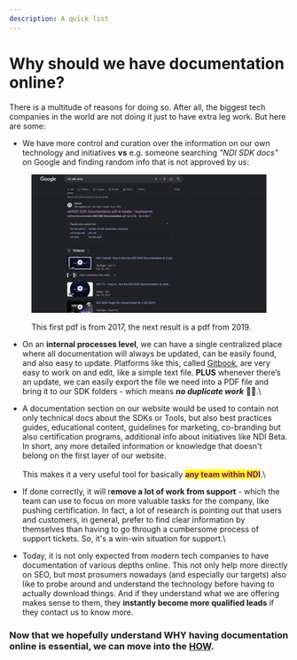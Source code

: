 ```yaml
---
description: A quick list
---
```


# Why should we have documentation online?

There is a multitude of reasons for doing so. After all, the biggest tech companies in the world are not doing it just to have extra leg work. But here are some:

* We have more control and curation over the information on our own technology and initiatives **vs** e.g. someone searching _"NDI SDK docs"_ on Google and finding random info that is not approved by us:&#x20;

<figure><img src=".gitbook/assets/image (1).png" alt=""><figcaption><p>This first pdf is from 2017, the next result is a pdf from 2019.</p></figcaption></figure>

* On an **internal processes level**, we can have a single centralized place where all documentation will always be updated, can be easily found, and also easy to update. Platforms like this, called [Gitbook](https://www.gitbook.com/), are very easy to work on and edit, like a simple text file. **PLUS** whenever there’s an update, we can easily export the file we need into a PDF file and bring it to our SDK folders - which means _**no duplicate work**_ :dancer::dancer:.\

* A documentation section on our website would be used to contain not only technical docs about the SDKs or Tools, but also best practices guides, educational content, guidelines for marketing, co-branding but also certification programs, additional info about initiatives like NDI Beta. In short, any more detailed information or knowledge that doesn't belong on the first layer of our website.\
  \
  This makes it a very useful tool for basically <mark style="color:purple;">**any team within NDI**</mark>.\

* If done correctly, it will r**emove a lot of work from support** - which the team can use to focus on more valuable tasks for the company, like pushing certification. In fact, a lot of research is pointing out that users and customers, in general, prefer to find clear information by themselves than having to go through a cumbersome process of support tickets. So, it's a win-win situation for support.\

* Today, it is not only expected from modern tech companies to have documentation of various depths online. This not only help more directly on SEO, but most prosumers nowadays (and especially our targets) also like to probe around and understand the technology before having to actually download things. And if they understand what we are offering makes sense to them, they **instantly become more qualified leads** if they contact us to know more.

### Now that we hopefully understand WHY having documentation online is essential, we can move into the [HOW](bringing-documentation-online/how-can-we-have-documentation-online/).
